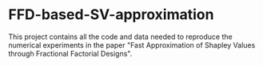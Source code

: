 # FFD-based-SV-approximation
This project contains all the code and data needed to reproduce the numerical experiments in the paper  "Fast Approximation of Shapley Values through Fractional Factorial Designs".
